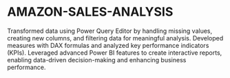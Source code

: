 # AMAZON-SALES-ANALYSIS
Transformed data using Power Query Editor by handling missing values, creating new columns, and filtering data for meaningful analysis. Developed measures with DAX formulas and analyzed key performance indicators (KPIs). Leveraged advanced Power BI features to create interactive reports, enabling data-driven decision-making and enhancing business performance.
